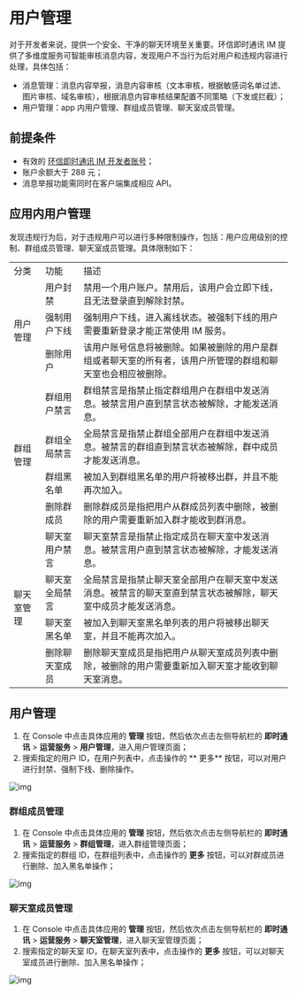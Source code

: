 # 用户管理

对于开发者来说，提供一个安全、干净的聊天环境至关重要。环信即时通讯 IM 提供了多维度服务可智能审核消息内容，发现用户不当行为后对用户和违规内容进行处理，具体包括：

- 消息管理：消息内容举报，消息内容审核（文本审核，根据敏感词名单过滤、图片审核、域名审核），根据消息内容审核结果配置不同策略（下发或拦截）；
- 用户管理：app 内用户管理、群组成员管理、聊天室成员管理。

## 前提条件

- 有效的 [环信即时通讯 IM 开发者账号](https://console.easemob.com/index)；
- 账户余额大于 288 元；
- 消息举报功能需同时在客户端集成相应 API。

## 应用内用户管理

发现违规行为后，对于违规用户可以进行多种限制操作，包括：用户应用级别的控制、群组成员管理、聊天室成员管理。具体限制如下：

<table>
   <tr>
      <td>分类</td>
      <td>功能</td>
      <td>描述</td>
   </tr>
   <tr>
      <td rowspan="3">用户管理</td>
      <td>用户封禁</td>
      <td>禁用一个用户账户。禁用后，该用户会立即下线，且无法登录直到解除封禁。</td>
      <tr>
         <td>强制用户下线</td>
         <td>强制用户下线，进入离线状态。被强制下线的用户需要重新登录才能正常使用 IM 服务。</td>
      </tr>
      <tr>
         <td>删除用户</td>
         <td>该用户账号信息将被删除。如果被删除的用户是群组或者聊天室的所有者，该用户所管理的群组和聊天室也会相应被删除。</td>
      </tr>
    </tr>
    <tr>
      <td rowspan="4">群组管理</td>
      <td>群组用户禁言</td>
      <td>群组禁言是指禁止指定群组用户在群组中发送消息。被禁言用户直到禁言状态被解除，才能发送消息。</td>
      <tr>
         <td>群组全局禁言</td>
         <td>全局禁言是指禁止群组全部用户在群组中发送消息。被禁言的群组直到禁言状态被解除，群中成员才能发送消息。</td>
      </tr>
      <tr>
         <td>群组黑名单</td>
         <td>被加入到群组黑名单的用户将被移出群，并且不能再次加入。</td>
      </tr>
      <tr>
         <td>删除群成员</td>
         <td>删除群成员是指把用户从群成员列表中删除，被删除的用户需要重新加入群才能收到群消息。</td>
      </tr>
   </tr>
    <tr>
      <td rowspan="4">聊天室管理</td>
      <td>聊天室用户禁言</td>
      <td>聊天室禁言是指禁止指定成员在聊天室中发送消息。被禁言用户直到禁言状态被解除，才能发送消息。</td>
      <tr>
         <td>聊天室全局禁言</td>
         <td>全局禁言是指禁止聊天室全部用户在聊天室中发送消息。被禁言的聊天室直到禁言状态被解除，聊天室中成员才能发送消息。</td>
         </tr>
      <tr>
      <td>聊天室黑名单</td>
      <td>被加入到聊天室黑名单列表的用户将被移出聊天室，并且不能再次加入。</td>
      </tr>
      <tr>
         <td>删除聊天室成员</td>
         <td>删除聊天室成员是指把用户从聊天室成员列表中删除，被删除的用户需要重新加入聊天室才能收到聊天室消息。</td>
         </tr>
    </tr>
</table>

## 用户管理

1. 在 Console 中点击具体应用的 **管理** 按钮，然后依次点击左侧导航栏的 **即时通讯** > **运营服务** > **用户管理**，进入用户管理页面；
2. 搜索指定的用户 ID，在用户列表中，点击操作的 **
更多** 按钮，可以对用户进行封禁、强制下线、删除操作。

![img](@static/images/moderation/moderation_usermgmt_01.png)

### 群组成员管理

1. 在 Console 中点击具体应用的 **管理** 按钮，然后依次点击左侧导航栏的 **即时通讯** > **运营服务** > **群组管理**，进入群组管理页面；
2. 搜索指定的群组 ID，在群组列表中，点击操作的 **更多** 按钮，可以对群成员进行删除、加入黑名单操作；

![img](@static/images/moderation/moderation_usermgmt_02.png)

### 聊天室成员管理

1. 在 Console 中点击具体应用的 **管理** 按钮，然后依次点击左侧导航栏的 **即时通讯** > **运营服务** > **聊天室管理**，进入聊天室管理页面；
2. 搜索指定的聊天室 ID，在聊天室列表中，点击操作的 **更多** 按钮，可以对聊天室成员进行删除、加入黑名单操作；

![img](@static/images/moderation/moderation_usermgmt_03.png)